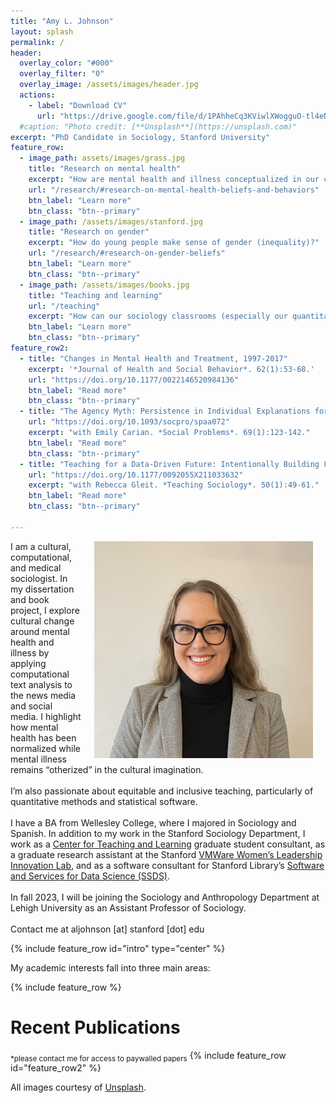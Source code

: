 ```yaml
---
title: "Amy L. Johnson"
layout: splash
permalink: /
header:
  overlay_color: "#000"
  overlay_filter: "0"
  overlay_image: /assets/images/header.jpg
  actions:
    - label: "Download CV"
      url: "https://drive.google.com/file/d/1PAhheCq3KViwlXWogguO-tl4eNw8obC4/view?usp=sharing"
  #caption: "Photo credit: [**Unsplash**](https://unsplash.com)"
excerpt: "PhD Candidate in Sociology, Stanford University"
feature_row:
  - image_path: assets/images/grass.jpg
    title: "Research on mental health"
    excerpt: "How are mental health and illness conceptualized in our cultural imagination?"
    url: "/research/#research-on-mental-health-beliefs-and-behaviors"
    btn_label: "Learn more"
    btn_class: "btn--primary"
  - image_path: /assets/images/stanford.jpg
    title: "Research on gender"
    excerpt: "How do young people make sense of gender (inequality)?"
    url: "/research/#research-on-gender-beliefs"
    btn_label: "Learn more"
    btn_class: "btn--primary"
  - image_path: /assets/images/books.jpg
    title: "Teaching and learning"
    url: "/teaching"
    excerpt: "How can our sociology classrooms (especially our quantitative methods) be more inclusive and equitable?"
    btn_label: "Learn more"
    btn_class: "btn--primary"
feature_row2:
  - title: "Changes in Mental Health and Treatment, 1997-2017"
    excerpt: '*Journal of Health and Social Behavior*. 62(1):53-68.'
    url: "https://doi.org/10.1177/0022146520984136"
    btn_label: "Read more"
    btn_class: "btn--primary"
  - title: "The Agency Myth: Persistence in Individual Explanations for Gender Inequality"
    url: "https://doi.org/10.1093/socpro/spaa072"
    excerpt: "with Emily Carian. *Social Problems*. 69(1):123-142."
    btn_label: "Read more"
    btn_class: "btn--primary"
  - title: "Teaching for a Data-Driven Future: Intentionally Building Foundational Computing Skills"
    url: "https://doi.org/10.1177/0092055X211033632"
    excerpt: "with Rebecca Gleit. *Teaching Sociology*. 50(1):49-61."
    btn_label: "Read more"
    btn_class: "btn--primary"

---
```


<img align="right" src="assets/images/headshot_johnson.jpg" width = 350 hspace="20">  I am a cultural, computational, and medical sociologist. In my dissertation and book project, I explore cultural change around mental health and illness by applying computational text analysis to the news media and social media. I highlight how mental health has been normalized while mental illness remains “otherized” in the cultural imagination. <br /><br /> I’m also passionate about equitable and inclusive teaching, particularly of quantitative methods and statistical software. <br/><br/> I have a BA from Wellesley College, where I majored in Sociology and Spanish. In addition to my work in the Stanford Sociology Department, I work as a [Center for Teaching and Learning](https://ctl.stanford.edu/) graduate student consultant, as a graduate research assistant at the Stanford [VMWare Women’s Leadership Innovation Lab](https://womensleadership.stanford.edu/), and as a software consultant for Stanford Library’s [Software and Services for Data Science (SSDS)](https://ssds.stanford.edu/). <br /><br /> In fall 2023, I will be joining the Sociology and Anthropology Department at Lehigh University as an Assistant Professor of Sociology. <br /><br /> Contact me at aljohnson [at] stanford [dot] edu 

{% include feature_row id="intro" type="center" %}

My academic interests fall into three main areas:

{% include feature_row %}

# Recent Publications
<sub>*please contact me for access to paywalled papers</sub>
{% include feature_row id="feature_row2" %}

All images courtesy of [Unsplash](https://unsplash.com).